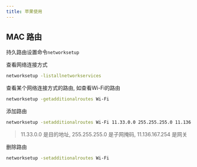 ```yaml
---
title: 苹果使用
---
```


## MAC 路由
持久路由设置命令`networksetup`

查看网络连接方式
```bash
networksetup -listallnetworkservices
```

查看某个网络连接方式的路由, 如查看Wi-Fi的路由

```bash
networksetup -getadditionalroutes Wi-Fi
```

添加路由

```bash
networksetup -setadditionalroutes Wi-Fi 11.33.0.0 255.255.255.0 11.136.167.254
```

> 11.33.0.0 是目的地址, 255.255.255.0 是子网掩码, 11.136.167.254 是网关

删除路由

```bash
networksetup -setadditionalroutes Wi-Fi
```